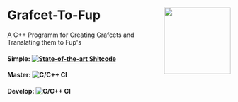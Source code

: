# Grafcet-To-Fup <img src="https://github.com/ChooseYourPlan/Grafcet-To-Fup/blob/develop/logo_grfctofup.png" align="right" width=150px>
A C++ Programm for Creating Grafcets and Translating them to Fup's

#### Simple: [![State-of-the-art Shitcode](https://img.shields.io/static/v1?label=State-of-the-art&message=Shitcode&color=7B5804)](https://github.com/trekhleb/state-of-the-art-shitcode)

#### Master: ![C/C++ CI](https://github.com/ChooseYourPlan/Grafcet-To-Fup/workflows/C/C++%20CI/badge.svg)

#### Develop: ![C/C++ CI](https://github.com/ChooseYourPlan/Grafcet-To-Fup/workflows/C/C++%20CI/badge.svg?branch=develop)
